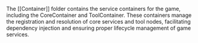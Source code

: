 The [[Container]] folder contains the service containers for the game, including the CoreContainer and ToolContainer. These containers manage the registration and resolution of core services and tool nodes, facilitating dependency injection and ensuring proper lifecycle management of game services.